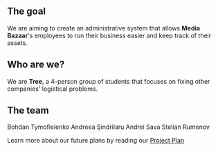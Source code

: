 ## The goal
We are aiming to create an administrative system that allows **Media Bazaar**'s employees to run their business easier and keep track of their assets.

## Who are we?
We are **Tree**, a 4-person group of students that focuses on fixing other companies' logistical problems.

## The team
Bohdan Tymofieienko
Andreea Şindrilaru
Andrei Sava
Stelian Rumenov


Learn more about our future plans by reading our [Project Plan](https://git.fhict.nl/I454066/prj-cb07-group1/-/tree/master)
